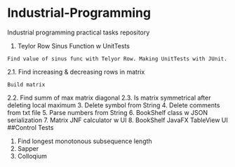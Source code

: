 # Industrial-Programming
Industrial programming practical tasks repository
1. Teylor Row Sinus Function w UnitTests 
```
Find value of sinus func with Telyor Row. Making UnitTests with JUnit.
```
2.1. Find increasing & decreasing rows in matrix
```
Build matrix 
```
2.2. Find summ of max matrix diagonal
2.3. Is matrix symmetrical after deleting local maximum
3. Delete symbol from String
4. Delete comments from txt file
5. Parse numbers from String
6. BookShelf class w JSON serialization
7. Matrix JNF calculator w UI
8. BookShelf JavaFX TableView UI
##Control Tests
1. Find longest monotonous subsequence length
2. Sapper
3. Colloqium

